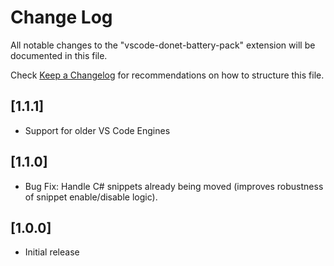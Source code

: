 # Change Log

All notable changes to the "vscode-donet-battery-pack" extension will be documented in this file.

Check [Keep a Changelog](http://keepachangelog.com/) for recommendations on how to structure this file.

## [1.1.1]

- Support for older VS Code Engines

## [1.1.0]

- Bug Fix: Handle C# snippets already being moved (improves robustness of snippet enable/disable logic).

## [1.0.0]

- Initial release
